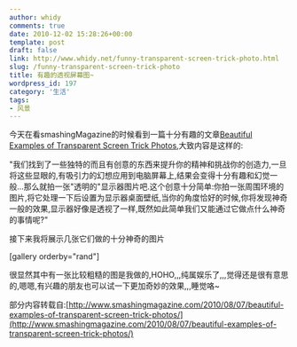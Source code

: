 ```yaml
---
author: whidy
comments: true
date: 2010-12-02 15:28:26+00:00
template: post
draft: false
link: http://www.whidy.net/funny-transparent-screen-trick-photo.html
slug: /funny-transparent-screen-trick-photo
title: 有趣的透视屏幕图~
wordpress_id: 197
category: '生活'
tags:
- 风景
---
```


今天在看smashingMagazine的时候看到一篇十分有趣的文章[Beautiful Examples of Transparent Screen Trick Photos](http://www.smashingmagazine.com/2010/08/07/beautiful-examples-of-transparent-screen-trick-photos/),大致内容是这样的:

"我们找到了一些独特的而且有创意的东西来提升你的精神和挑战你的创造力,一旦将这些显眼的,有吸引力的幻想应用到电脑屏幕上,结果会变得十分有趣和幻觉一般...那么就拍一张"透明的"显示器图片吧.这个创意十分简单:你拍一张周围环境的图片,将它处理一下后设置为显示器桌面壁纸,当你的角度恰好的时候,你将发现神奇一般的效果,显示器好像是透视了一样,既然如此简单我们又能通过它做点什么神奇的事情呢?"

接下来我将展示几张它们做的十分神奇的图片

[gallery orderby="rand"]

很显然其中有一张比较粗糙的图是我做的,HOHO,,,纯属娱乐了,,,觉得还是很有意思的,嗯嗯,有兴趣的朋友也可以试一下更加奇妙的效果,,,睡觉咯~

部分内容转载自:[http://www.smashingmagazine.com/2010/08/07/beautiful-examples-of-transparent-screen-trick-photos/](http://www.smashingmagazine.com/2010/08/07/beautiful-examples-of-transparent-screen-trick-photos/)
